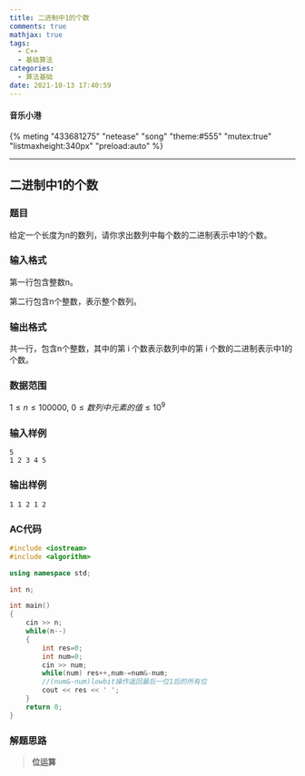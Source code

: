 ```yaml
---
title: 二进制中1的个数
comments: true
mathjax: true
tags:
  - C++
  - 基础算法
categories:
  - 算法基础
date: 2021-10-13 17:40:59
---
```

#### 音乐小港
{% meting "433681275" "netease" "song" "theme:#555" "mutex:true" "listmaxheight:340px" "preload:auto" %}

---
##  二进制中1的个数

### 题目

给定一个长度为n的数列，请你求出数列中每个数的二进制表示中1的个数。

### 输入格式

第一行包含整数n。

第二行包含n个整数，表示整个数列。

### 输出格式

共一行，包含n个整数，其中的第 i 个数表示数列中的第 i 个数的二进制表示中1的个数。

### 数据范围

$1≤n≤100000$,
$0≤数列中元素的值≤10^9$

### 输入样例

```
5
1 2 3 4 5
```

### 输出样例

```
1 1 2 1 2
```

### AC代码

```c++
#include <iostream>
#include <algorithm>

using namespace std;

int n;

int main()
{
    cin >> n;
    while(n--)
    {
        int res=0;
        int num=0;
        cin >> num;
        while(num) res++,num-=num&-num;
        //(num&-num)lowbit操作返回最后一位1后的所有位
        cout << res << ' ';
    }
    return 0;
}
```

### 解题思路

>**位运算**